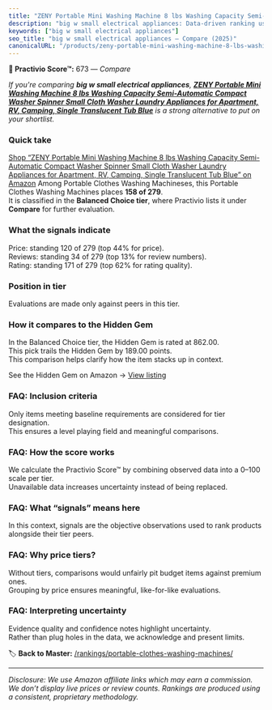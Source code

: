 ```yaml
---
title: "ZENY Portable Mini Washing Machine 8 lbs Washing Capacity Semi-Automatic Compact Washer Spinner Small Cloth Washer Laundry Appliances for Apartment, RV, Camping, Single Translucent Tub Blue"
description: "big w small electrical appliances: Data-driven ranking using the Practivio Score™. Positioned by quality, value, demand, findability, momentum."
keywords: ["big w small electrical appliances"]
seo_title: "big w small electrical appliances — Compare (2025)"
canonicalURL: "/products/zeny-portable-mini-washing-machine-8-lbs-washing-capacity-semi-automatic-compact-washer-spinner-small-cloth-washer-laundry-appliances-for-apartment-rv-camping-single-translucent-tub-blue-B07MLWJZH7/"
---
```


**🛒 Practivio Score™:** 673 — _Compare_


*If you're comparing **big w small electrical appliances**, **[ZENY Portable Mini Washing Machine 8 lbs Washing Capacity Semi-Automatic Compact Washer Spinner Small Cloth Washer Laundry Appliances for Apartment, RV, Camping, Single Translucent Tub Blue](https://www.amazon.com/dp/B07MLWJZH7?tag=practivio-20)** is a strong alternative to put on your shortlist.*
### Quick take
[Shop “ZENY Portable Mini Washing Machine 8 lbs Washing Capacity Semi-Automatic Compact Washer Spinner Small Cloth Washer Laundry Appliances for Apartment, RV, Camping, Single Translucent Tub Blue” on Amazon](https://www.amazon.com/dp/B07MLWJZH7?tag=practivio-20)
Among Portable Clothes Washing Machineses, this Portable Clothes Washing Machines places **158 of 279**.  
It is classified in the **Balanced Choice tier**, where Practivio lists it under **Compare** for further evaluation.

### What the signals indicate
Price: standing 120 of 279 (top 44% for price).  
Reviews: standing 34 of 279 (top 13% for review numbers).  
Rating: standing 171 of 279 (top 62% for rating quality).  

### Position in tier
Evaluations are made only against peers in this tier.

### How it compares to the Hidden Gem
In the Balanced Choice tier, the Hidden Gem is rated at 862.00.  
This pick trails the Hidden Gem by 189.00 points.  
This comparison helps clarify how the item stacks up in context.  

See the Hidden Gem on Amazon → [View listing](https://www.amazon.com/dp/B07B94ZR74?tag=practivio-20)

### FAQ: Inclusion criteria
Only items meeting baseline requirements are considered for tier designation.  
This ensures a level playing field and meaningful comparisons.

### FAQ: How the score works
We calculate the Practivio Score™ by combining observed data into a 0–100 scale per tier.  
Unavailable data increases uncertainty instead of being replaced.

### FAQ: What “signals” means here
In this context, signals are the objective observations used to rank products alongside their tier peers.

### FAQ: Why price tiers?
Without tiers, comparisons would unfairly pit budget items against premium ones.  
Grouping by price ensures meaningful, like-for-like evaluations.

### FAQ: Interpreting uncertainty
Evidence quality and confidence notes highlight uncertainty.  
Rather than plug holes in the data, we acknowledge and present limits.

<!-- Missing template for Compare/CompareWithinPriceClass -->


🏷️ **Back to Master:** [/rankings/portable-clothes-washing-machines/](/rankings/portable-clothes-washing-machines/)

---
_Disclosure: We use Amazon affiliate links which may earn a commission. We don’t display live prices or review counts. Rankings are produced using a consistent, proprietary methodology._
